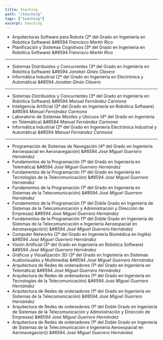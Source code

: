 ```yaml
---
title: Teaching
path: "/teaching"
tags: ["teaching"]
excerpt: teaching
---
```


* Arquitecturas Software para Robots (2º del Grado en Ingeniería en Robótica Software) &#8594 *Francisco Martín Rico*
* Planificación y Sistemas Cognitivos (3º del Grado en Ingeniería en Robótica Software) &#8594 *Francisco Martín Rico*

---

* Sistemas Distribuidos y Concurrentes (3º del Grado en Ingeniería en Robótica Software) &#8594 *Jonatan Ginés Clavero*
* Informática Industrial (2º del Grado en Ingeniería en Electrónica y Automática) &#8594 *Jonatan Ginés Clavero*

---

* Sistemas Distribuidos y Concurrentes (3º del Grado en Ingeniería en Robótica Software) &#8594 *Manuel Fernández Carmona*
* Inteligencia Artificial (3º del Grado en Ingeniería en Robótica Software) &#8594 *Manuel Fernández Carmona*
* Laboratorio de Sistemas Móviles y Ubicuos (4º del Grado en Ingeniería en Telemática) &#8594 *Manuel Fernández Carmona*
* Informática Industrial (2º del Grado en Ingeniería Electrónica Industrial y Automática) &#8594 *Manuel Fernández Carmona*

---

* Programación de Sistemas de Navegación (4º del Grado en Ingeniería Aeroespacial en Aeronavegación) &#8594 *José Miguel Guerrero Hernández*
* Fundamentos de la Programación (1º del Grado en Ingeniería en Telemática) &#8594 *José Miguel Guerrero Hernández*
* Fundamentos de la Programación (1º del Grado en Ingeniería en Tecnologías de la Telecomunicación) &#8594 *José Miguel Guerrero Hernández*
* Fundamentos de la Programación (1º del Grado en Ingeniería en Sistemas de la Telecomunicación) &#8594 *José Miguel Guerrero Hernández*
* Fundamentos de la Programación (1º del Doble Grado en Ingeniería de Sistemas de la Telecomunicación y Administración y Dirección de Empresas) &#8594 *José Miguel Guerrero Hernández*
* Fundamentos de la Programación (1º del Doble Grado en Ingeniería de Sistemas de la Telecomunicación e Ingeniería Aeroespacial en Aeronavegación)) &#8594 *José Miguel Guerrero Hernández*
* Computer Networks (2º del Grado en Ingeniería Biomédica en Inglés) &#8594 *José Miguel Guerrero Hernández*
* Visión Artificial (3º del Grado en Ingeniería en Robótica Software) &#8594 *José Miguel Guerrero Hernández*
* Gráficos y Visualización 3D (3º del Grado en Ingeniería en Sistemas Audiovisuales y Multimedia) &#8594 *José Miguel Guerrero Hernández*
* Arquitectura de Redes de ordenadores (1º del Grado en Ingeniería en Telemática) &#8594 *José Miguel Guerrero Hernández*
* Arquitectura de Redes de ordenadores (1º del Grado en Ingeniería en Tecnologías de la Telecomunicación) &#8594 *José Miguel Guerrero Hernández*
* Arquitectura de Redes de ordenadores (1º del Grado en Ingeniería en Sistemas de la Telecomunicación) &#8594 *José Miguel Guerrero Hernández*
* Arquitectura de Redes de ordenadores (1º del Doble Grado en Ingeniería de Sistemas de la Telecomunicación y Administración y Dirección de Empresas) &#8594 *José Miguel Guerrero Hernández*
* Arquitectura de Redes de ordenadores (1º del Doble Grado en Ingeniería de Sistemas de la Telecomunicación e Ingeniería Aeroespacial en Aeronavegación)) &#8594 *José Miguel Guerrero Hernández*